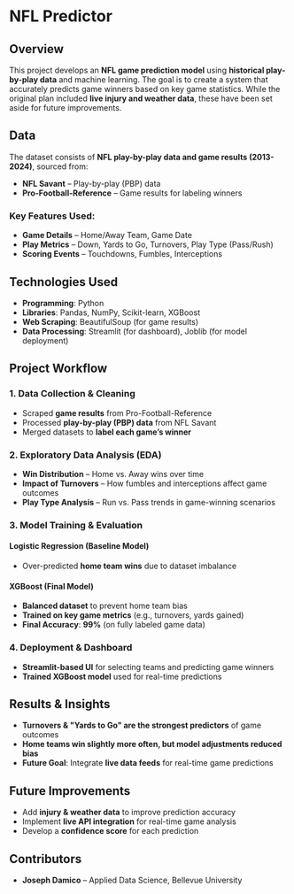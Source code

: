 # NFL Predictor  

## Overview  
This project develops an **NFL game prediction model** using **historical play-by-play data** and machine learning. The goal is to create a system that accurately predicts game winners based on key game statistics. While the original plan included **live injury and weather data**, these have been set aside for future improvements.  

## Data  
The dataset consists of **NFL play-by-play data and game results (2013-2024)**, sourced from:  
- **NFL Savant** – Play-by-play (PBP) data  
- **Pro-Football-Reference** – Game results for labeling winners  

### Key Features Used:  
- **Game Details** – Home/Away Team, Game Date  
- **Play Metrics** – Down, Yards to Go, Turnovers, Play Type (Pass/Rush)  
- **Scoring Events** – Touchdowns, Fumbles, Interceptions  

## Technologies Used  
- **Programming**: Python  
- **Libraries**: Pandas, NumPy, Scikit-learn, XGBoost  
- **Web Scraping**: BeautifulSoup (for game results)  
- **Data Processing**: Streamlit (for dashboard), Joblib (for model deployment)  

## Project Workflow  
### 1. Data Collection & Cleaning  
- Scraped **game results** from Pro-Football-Reference  
- Processed **play-by-play (PBP) data** from NFL Savant  
- Merged datasets to **label each game’s winner**  

### 2. Exploratory Data Analysis (EDA)  
- **Win Distribution** – Home vs. Away wins over time  
- **Impact of Turnovers** – How fumbles and interceptions affect game outcomes  
- **Play Type Analysis** – Run vs. Pass trends in game-winning scenarios  

### 3. Model Training & Evaluation  
#### **Logistic Regression (Baseline Model)**  
- Over-predicted **home team wins** due to dataset imbalance  
#### **XGBoost (Final Model)**  
- **Balanced dataset** to prevent home team bias  
- **Trained on key game metrics** (e.g., turnovers, yards gained)  
- **Final Accuracy**: **99%** (on fully labeled game data)  

### 4. Deployment & Dashboard  
- **Streamlit-based UI** for selecting teams and predicting game winners  
- **Trained XGBoost model** used for real-time predictions  

## Results & Insights  
- **Turnovers & "Yards to Go" are the strongest predictors** of game outcomes  
- **Home teams win slightly more often, but model adjustments reduced bias**  
- **Future Goal**: Integrate **live data feeds** for real-time game predictions  

## Future Improvements  
- Add **injury & weather data** to improve prediction accuracy  
- Implement **live API integration** for real-time game analysis  
- Develop a **confidence score** for each prediction  

## Contributors  
- **Joseph Damico** – Applied Data Science, Bellevue University  
